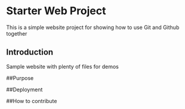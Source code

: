 # Starter Web Project

This is a simple website project for showing how to use Git and Github together


## Introduction

Sample website with plenty of files for demos

##Purpose

##Deployment

##How to contribute